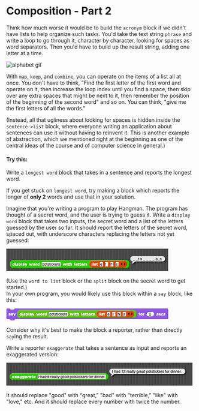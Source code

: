 # Composition - Part 2

Think how much worse it would be to build the `acronym` block if we didn't have lists to help organize such tasks. You'd take the text string `phrase` and write a loop to go through it, character by character, looking for spaces as word separators. Then you'd have to build up the result string, adding one letter at a time.

![alphabet gif](https://beautyjoy.github.io/bjc-r/img/list/hof/alphabet.gif)

With `map`, `keep`, and `combine`, you can operate on the items of a list all at once. You don't have to think, "Find the first letter of the first word and operate on it, then increase the loop index until you find a space, then skip over any extra spaces that might be next to it, then remember the position of the beginning of the second word" and so on. You can think, "give me the first letters of all the words."  
  
\(Instead, all that ugliness about looking for spaces is hidden inside the `sentence->list` block, where everyone writing an application about sentences can use it without having to reinvent it. This is another example of abstraction, which we mentioned right at the beginning as one of the central ideas of the course and of computer science in general.\)

#### Try this:

Write a `longest word` block that takes in a sentence and reports the longest word.

If you get stuck on `longest word`, try making a block which reports the longer of **only 2** words and use that in your solution.

Imagine that you're writing a program to play Hangman. The program has thought of a secret word, and the user is trying to guess it. Write a `display word` block that takes two inputs, the secret word and a list of the letters guessed by the user so far. It should report the letters of the secret word, spaced out, with underscore characters replacing the letters not yet guessed:

![](../.gitbook/assets/image%20%28232%29.png)

\(Use the `word to list` block or the `split` block on the secret word to get started.\)  
In your own program, you would likely use this block within a `say` block, like this:

![](../.gitbook/assets/image%20%28283%29.png)

Consider why it's best to make the block a reporter, rather than directly `say`ing the result.

Write a reporter `exaggerate` that takes a sentence as input and reports an exaggerated version:

![](../.gitbook/assets/image%20%28122%29.png)

It should replace "good" with "great," "bad" with "terrible," "like" with "love," etc. And it should replace every number with twice the number.

